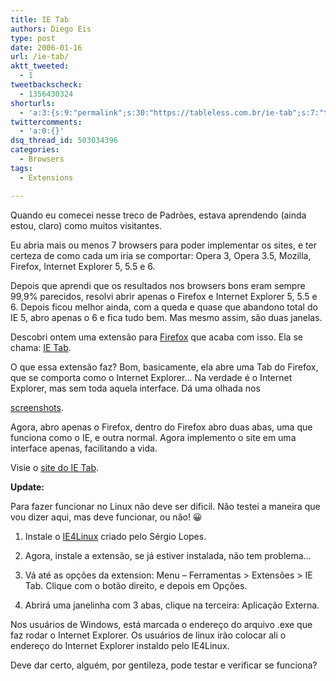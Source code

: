 ```yaml
---
title: IE Tab
authors: Diego Eis
type: post
date: 2006-01-16
url: /ie-tab/
aktt_tweeted:
  - 1
tweetbackscheck:
  - 1356430324
shorturls:
  - 'a:3:{s:9:"permalink";s:30:"https://tableless.com.br/ie-tab";s:7:"tinyurl";s:26:"https://tinyurl.com/3mnjsth";s:4:"isgd";s:19:"https://is.gd/b7Ii5Y";}'
twittercomments:
  - 'a:0:{}'
dsq_thread_id: 503034396
categories:
  - Browsers
tags:
  - Extensions

---
```

Quando eu comecei nesse treco de Padrões, estava aprendendo (ainda estou, claro) como muitos visitantes.
  
Eu abria mais ou menos 7 browsers para poder implementar os sites, e ter certeza de como cada um iria se comportar: Opera 3, Opera 3.5, Mozilla, Firefox, Internet Explorer 5, 5.5 e 6.
  
Depois que aprendi que os resultados nos browsers bons eram sempre 99,9% parecidos, resolvi abrir apenas o Firefox e Internet Explorer 5, 5.5 e 6. Depois ficou melhor ainda, com a queda e quase que abandono total do IE 5, abro apenas o 6 e fica tudo bem. Mas mesmo assim, são duas janelas.
  
Descobri ontem uma extensão para [Firefox][1] que acaba com isso. Ela se chama: [IE Tab][2].

<!--more-->O que essa extensão faz? Bom, basicamente, ela abre uma Tab do Firefox, que se comporta como o Internet Explorer&#8230; Na verdade é o Internet Explorer, mas sem toda aquela interface. Dá uma olhada nos 

[screenshots][3].

Agora, abro apenas o Firefox, dentro do Firefox abro duas abas, uma que funciona como o IE, e outra normal. Agora implemento o site em uma interface apenas, facilitando a vida.

Visie o [site do IE Tab][2].

**Update:**
  
Para fazer funcionar no Linux não deve ser dificil. Não testei a maneira que vou dizer aqui, mas deve funcionar, ou não! 😀
  
1. Instale o [IE4Linux][4] criado pelo Sérgio Lopes.
  
2. Agora, instale a extensão, se já estiver instalada, não tem problema&#8230;
  
3. Vá até as opções da extension: Menu &#8211; Ferramentas > Extensões > IE Tab. Clique com o botão direito, e depois em Opções.
  
4. Abrirá uma janelinha com 3 abas, clique na terceira: Aplicação Externa.
  
Nos usuários de Windows, está marcada o endereço do arquivo .exe que faz rodar o Internet Explorer. Os usuários de linux irão colocar ali o endereço do Internet Explorer instaldo pelo IE4Linux.

Deve dar certo, alguém, por gentileza, pode testar e verificar se funciona?

 [1]: https://www.spreadfirefox.com/?q=affiliates&id=155760&t=195
 [2]: https://ietab.mozdev.org/
 [3]: https://ietab.mozdev.org/screenshots.html
 [4]: https://www.tatanka.com.br/ies4linux/pt/